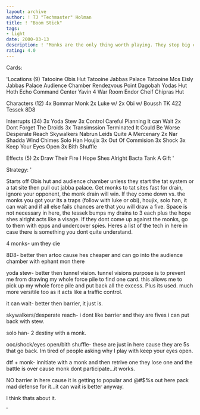 ```yaml
---
layout: archive
author: ! TJ "Techmaster" Holman
title: ! "Boom Stick"
tags:
- Light
date: 2000-03-13
description: ! "Monks are the only thing worth playing. They stop big coward. combined with hit and runs tactics, monks are key."
rating: 4.0
---
```

Cards: 

'Locations (9)
Tatooine Obis Hut
Tatooine Jabbas Palace
Tatooine Mos Eisly
Jabbas Palace Audience Chamber
Rendezvous Point
Dagobah Yodas Hut
Hoth Echo Command Center
Yavin 4 War Room
Endor Cheif Chipras Hut

Characters (12)
4x Bommar Monk
2x Luke w/
2x Obi w/
Boussh
TK 422
Tessek
8D8

Interrupts (34)
3x Yoda Stew
3x Control
Careful Planning
It can Wait
2x Dont Forget The Droids
3x Transimssion Terminated
It Could Be Worse
Desperate Reach
Skywalkers
Nabrun Leids
Quite A Mercenary
2x Nar Shadda Wind Chimes
Solo Han
Houjix
3x Out Of Commision
3x Shock
3x Keep Your Eyes Open
3x Bith Shuffle

Effects (5)
2x Draw Their Fire
I Hope Shes Alright
Bacta Tank
A Gift '

Strategy: '

Starts off Obis hut and audience chamber unless they start the tat system or a tat site then pull out jabba palace. Get monks to tat sites fast for drain, ignore your opponent, the monk drain will win. If they come down vs. the monks you got your its a traps (follow with luke or obi), houjix, solo han, it can wait and if all else fails chances are that you will draw a five.  Space is not necessary in here, the tessek bumps my drains to 3 each plus the hope shes alright acts like a visage. If they dont come up against the monks, go to them with epps and undercover spies. Heres a list of the tech in here in case there is something you dont quite understand.

4 monks- um they die

8D8- better then artoo cause hes cheaper and can go into the audience chamber with ephant mon there

yoda stew- better then tunnel vision. tunnel visions purpose is to prevent me from drawing my whole force pile to find one card. this allows me to pick up my whole force pile and put back all the excess. Plus its used. much more versitile too as it acts like a traffic control.

it can wait- better then barrier, it just is.

skywalkers/desperate reach- i dont like barrier and they are fives i can put back with stew.

solo han- 2 destiny with a monk.

ooc/shock/eyes open/bith shuffle- these are just in here cause they are 5s that go back. Im tired of people asking why I play with keep your eyes open.

dtf + monk- innitiate with a monk and then retrive one they lose one and the battle is over cause monk dont participate...it works.

NO barrier in here cause it is getting to popular and @#$%s out here pack mad defense for it...it can wait is better anyway.

I think thats about it.

'